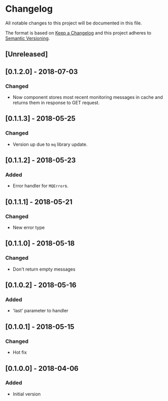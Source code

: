 # Changelog
All notable changes to this project will be documented in this file.

The format is based on [Keep a Changelog](http://keepachangelog.com/en/1.0.0/)
and this project adheres to [Semantic Versioning](http://semver.org/spec/v2.0.0.html).

## [Unreleased]

## [0.1.2.0] - 2018-07-03
### Changed
- Now component stores most recent monitoring messages in cache and returns them in response to GET request.

## [0.1.1.3] - 2018-05-25
### Changed
- Version up due to `mq` library update.

## [0.1.1.2] - 2018-05-23
### Added
- Error handler for `MQError`s.

## [0.1.1.1] - 2018-05-21
### Changed
- New error type

## [0.1.1.0] - 2018-05-18
### Changed
- Don't return empty messages

## [0.1.0.2] - 2018-05-16
### Added
- 'last' parameter to handler

## [0.1.0.1] - 2018-05-15
### Changed
- Hot fix

## [0.1.0.0] - 2018-04-06
### Added
- Initial version

